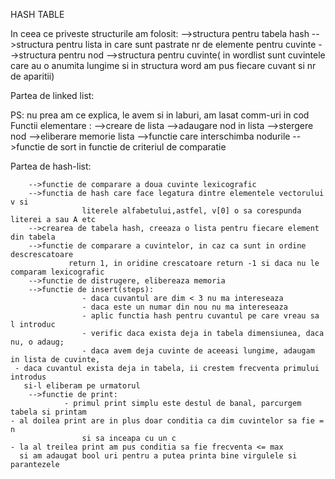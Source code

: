 HASH TABLE

  In ceea ce priveste structurile am folosit:
		-->structura pentru tabela hash
  -->structura pentru lista in care sunt pastrate nr de elemente pentru cuvinte
  -->structura pentru nod
  -->structura pentru cuvinte( in wordlist sunt cuvintele care au o anumita
     lungime si in structura word am pus fiecare cuvant si nr de aparitii)

Partea de linked list:

  PS: nu prea am ce explica, le avem si in laburi, am lasat comm-uri in cod
  Functii elementare :
  -->creare de lista
  -->adaugare nod in lista
  -->stergere nod
		-->eliberare memorie lista
		-->functie care interschimba nodurile
		-->functie de sort in functie de criteriul de comparatie

Partea de hash-list:

		-->functie de comparare a doua cuvinte lexicografic
		-->functia de hash care face legatura dintre elementele vectorului v si 
					literele alfabetului,astfel, v[0] o sa corespunda literei a sau A etc
		-->crearea de tabela hash, creeaza o lista pentru fiecare element din tabela
		-->functie de comparare a cuvintelor, in caz ca sunt in ordine descrescatoare
				 return 1, in oridine crescatoare return -1 si daca nu le comparam lexicografic
		-->functie de distrugere, elibereaza memoria
		-->functie de insert(steps):
					- daca cuvantul are dim < 3 nu ma intereseaza
					- daca este un numar din nou nu ma intereseaza
					- aplic functia hash pentru cuvantul pe care vreau sa l introduc
					- verific daca exista deja in tabela dimensiunea, daca nu, o adaug;
					- daca avem deja cuvinte de aceeasi lungime, adaugam in lista de cuvinte,
     - daca cuvantul exista deja in tabela, ii crestem frecventa primului introdus 
       si-l eliberam pe urmatorul
		-->functie de print:
				- primul print simplu este destul de banal, parcurgem tabela si printam
    - al doilea print are in plus doar conditia ca dim cuvintelor sa fie = n 
 					si sa inceapa cu un c
    - la al treilea print am pus conditia sa fie frecventa <= max 
      si am adaugat bool uri pentru a putea printa bine virgulele si parantezele
